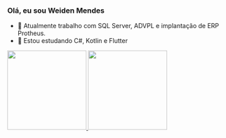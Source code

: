 ### Olá, eu sou Weiden Mendes

- 🔭 Atualmente trabalho com SQL Server, ADVPL e implantação de ERP Protheus.
- 🌱 Estou estudando C#, Kotlin e Flutter

 <div>
  <a href="https://github.com/weidenm">
  <img height="180em" src="https://github-readme-stats.vercel.app/api?username=weidenm&show_icons=true&theme=dark&include_all_commits=true&count_private=true"/>
  <img height="180em" src="https://github-readme-stats.vercel.app/api/top-langs/?username=weidenm&layout=compact&langs_count=7&theme=dark"/>
</div>

